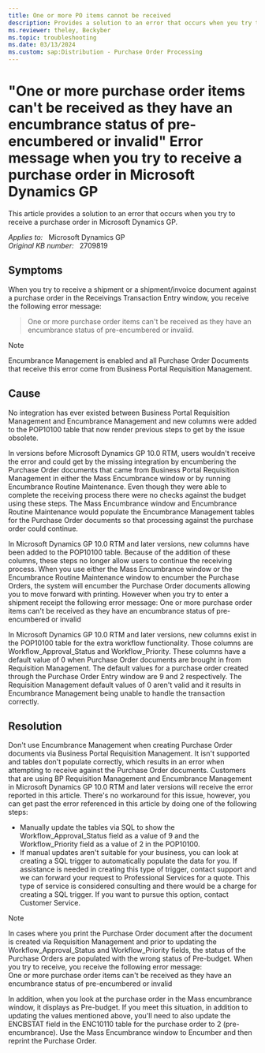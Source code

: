 ```yaml
---
title: One or more PO items cannot be received
description: Provides a solution to an error that occurs when you try to receive a purchase order in Microsoft Dynamics GP.
ms.reviewer: theley, Beckyber
ms.topic: troubleshooting
ms.date: 03/13/2024
ms.custom: sap:Distribution - Purchase Order Processing
---
```

# "One or more purchase order items can't be received as they have an encumbrance status of pre-encumbered or invalid" Error message when you try to receive a purchase order in Microsoft Dynamics GP

This article provides a solution to an error that occurs when you try to receive a purchase order in Microsoft Dynamics GP.

_Applies to:_ &nbsp; Microsoft Dynamics GP  
_Original KB number:_ &nbsp; 2709819

## Symptoms

When you try to receive a shipment or a shipment/invoice document against a purchase order in the Receivings Transaction Entry window, you receive the following error message:

> One or more purchase order items can't be received as they have an encumbrance status of pre-encumbered or invalid.

> [!NOTE]
> Encumbrance Management is enabled and all Purchase Order Documents that receive this error come from Business Portal Requisition Management.

## Cause

No integration has ever existed between Business Portal Requisition Management and Encumbrance Management and new columns were added to the POP10100 table that now render previous steps to get by the issue obsolete.

In versions before Microsoft Dynamics GP 10.0 RTM, users wouldn't receive the error and could get by the missing integration by encumbering the Purchase Order documents that came from Business Portal Requisition Management in either the Mass Encumbrance window or by running Encumbrance Routine Maintenance. Even though they were able to complete the receiving process there were no checks against the budget using these steps. The Mass Encumbrance window and Encumbrance Routine Maintenance would populate the Encumbrance Management tables for the Purchase Order documents so that processing against the purchase order could continue.

In Microsoft Dynamics GP 10.0 RTM and later versions, new columns have been added to the POP10100 table. Because of the addition of these columns, these steps no longer allow users to continue the receiving process. When you use either the Mass Encumbrance window or the Encumbrance Routine Maintenance window to encumber the Purchase Orders, the system will encumber the Purchase Order documents allowing you to move forward with printing. However when you try to enter a shipment receipt the following error message: One or more purchase order items can't be received as they have an encumbrance status of pre-encumbered or invalid

In Microsoft Dynamics GP 10.0 RTM and later versions, new columns exist in the POP10100 table for the extra workflow functionality. Those columns are Workflow_Approval_Status and Workflow_Priority. These columns have a default value of 0 when Purchase Order documents are brought in from Requisition Management. The default values for a purchase order created through the Purchase Order Entry window are 9 and 2 respectively. The Requisition Management default values of 0 aren't valid and it results in Encumbrance Management being unable to handle the transaction correctly.

## Resolution

Don't use Encumbrance Management when creating Purchase Order documents via Business Portal Requisition Management. It isn't supported and tables don't populate correctly, which results in an error when attempting to receive against the Purchase Order documents. Customers that are using BP Requisition Management and Encumbrance Management in Microsoft Dynamics GP 10.0 RTM and later versions will receive the error reported in this article. There's no workaround for this issue, however, you can get past the error referenced in this article by doing one of the following steps:

- Manually update the tables via SQL to show the Workflow_Approval_Status field as a value of 9 and the Workflow_Priority field as a value of 2 in the POP10100.
- If manual updates aren't suitable for your business, you can look at creating a SQL trigger to automatically populate the data for you. If assistance is needed in creating this type of trigger, contact support and we can forward your request to Professional Services for a quote. This type of service is considered consulting and there would be a charge for creating a SQL trigger. If you want to pursue this option, contact Customer Service.

> [!NOTE]
> In cases where you print the Purchase Order document after the document is created via Requisition Management and prior to updating the Workflow_Approval_Status and Workflow_Priority fields, the status of the Purchase Orders are populated with the wrong status of Pre-budget. When you try to receive, you receive the following error message:  
> One or more purchase order items can't be received as they have an encumbrance status of pre-encumbered or invalid

In addition, when you look at the purchase order in the Mass encumbrance window, it displays as Pre-budget. If you meet this situation, in addition to updating the values mentioned above, you'll need to also update the ENCBSTAT field in the ENC10110 table for the purchase order to 2 (pre-encumbrance). Use the Mass Encumbrance window to Encumber and then reprint the Purchase Order.
